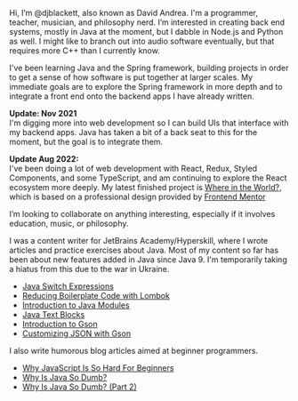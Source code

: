 Hi, I’m @djblackett, also known as David Andrea. I'm a programmer, teacher, musician, and philosophy nerd. 
I’m interested in creating back end systems, mostly in Java at the moment, but I dabble in Node.js and Python as well. I might like to branch out into audio software eventually, but that requires more C++ than I currently know.

I've been learning Java and the Spring framework, building projects in order to get a sense of how software is put together at larger scales. My immediate goals are to explore the Spring framework in more depth and to integrate a front end onto the backend apps I have already written. 

**Update: Nov 2021**  
I'm digging more into web development so I can build UIs that interface with my backend apps. Java has taken a bit of a back seat to this for the moment, but the goal is to integrate them. 

**Update Aug 2022:**  
I've been doing a lot of web development with React, Redux, Styled Components, and some TypeScript, and am continuing to explore the React ecosystem more deeply. 
My latest finished project is [Where in the World?](https://djblackett.github.io/rest-countries-api/), which is based on a professional design provided by [Frontend Mentor](https://frontendmentor.io)

I’m looking to collaborate on anything interesting, especially if it involves education, music, or philosophy.


I was a content writer for JetBrains Academy/Hyperskill, where I wrote articles and practice exercises about Java. Most of my content so far has been about new features added in Java since Java 9. I'm temporarily taking a hiatus from this due to the war in Ukraine. 
- [Java Switch Expressions](https://hyperskill.org/learn/step/16036)
- [Reducing Boilerplate Code with Lombok](https://hyperskill.org/learn/step/13983)
- [Introduction to Java Modules](https://hyperskill.org/learn/step/15647)
- [Java Text Blocks](https://hyperskill.org/learn/step/17316)
- [Introduction to Gson](https://hyperskill.org/learn/step/18251)
- [Customizing JSON with Gson](https://hyperskill.org/learn/step/18259)


I also write humorous blog articles aimed at beginner programmers.
- [Why JavaScript Is So Hard For Beginners](https://medium.com/@daveandrea/why-javascript-is-so-hard-for-beginners-b86eb818c4d7)
- [Why Is Java So Dumb?](https://medium.com/@daveandrea/why-is-java-so-dumb-1990b9ac77c4)
- [Why Is Java So Dumb? (Part 2)](https://medium.com/@daveandrea/why-is-java-so-dumb-1990b9ac77c4)

<!---
djblackett/djblackett is a ✨ special ✨ repository because its `README.md` (this file) appears on your GitHub profile.
You can click the Preview link to take a look at your changes.
--->
